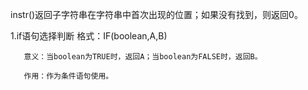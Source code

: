 instr()返回子字符串在字符串中首次出现的位置；如果没有找到，则返回0。

1.if语句选择判断
       格式：IF(boolean,A,B)

       意义：当boolean为TRUE时，返回A；当boolean为FALSE时，返回B。

       作用：作为条件语句使用。
